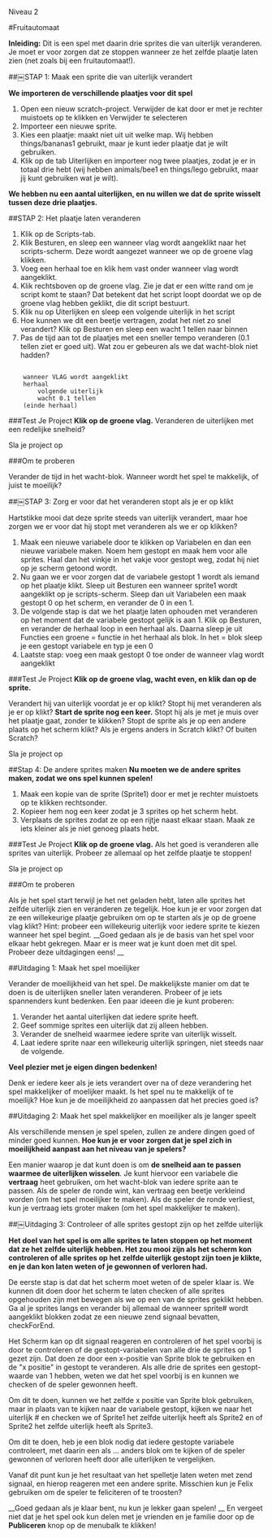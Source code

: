 Niveau 2

#Fruitautomaat

__Inleiding:__Dit is een spel met daarin drie sprites die van uiterlijk veranderen. Je moet er voor zorgen dat ze stoppen wanneer ze het zelfde plaatje laten zien (net zoals bij een fruitautomaat!).
##￼STAP 1: Maak een sprite die van uiterlijk verandert
__We importeren de verschillende plaatjes voor dit spel__1. Open een nieuw scratch-project. Verwijder de kat door er met je rechter muistoets op te klikken en Verwijder te selecteren2. Importeer een nieuwe sprite.3. Kies een plaatje: maakt niet uit uit welke map. Wij hebben things/bananas1 gebruikt, maar je kunt ieder plaatje dat je wilt gebruiken.4. Klik op de tab Uiterlijken en importeer nog twee plaatjes, zodat je er in totaal drie hebt (wij hebben animals/bee1 en things/lego gebruikt, maar jij kunt gebruiken wat je wilt).__We hebben nu een aantal uiterlijken, en nu willen we dat de sprite wisselt tussen deze drie plaatjes.__##STAP 2: Het plaatje laten veranderen

1. Klik op de Scripts-tab.2. Klik Besturen, en sleep een wanneer vlag wordt aangeklikt naar het scripts-scherm. Deze wordt aangezet wanneer we op de groene vlag klikken. 3. Voeg een herhaal toe en klik hem vast onder wanneer vlag wordt aangeklikt. 4. Klik rechtsboven op de groene vlag. Zie je dat er een witte rand om je script komt te staan? Dat betekent dat het script loopt doordat we op de groene vlag hebben geklikt, die dit script bestuurt. 5. Klik nu op Uiterlijken en sleep een volgende uiterlijk in het script 6. Hoe kunnen we dit een beetje vertragen, zodat het niet zo snel verandert? Klik op Besturen en sleep een wacht 1 tellen naar binnen7. Pas de tijd aan tot de plaatjes met een sneller tempo veranderen (0.1 tellen ziet er goed uit). Wat zou er gebeuren als we dat wacht-blok niet hadden? 

```scratch
	wanneer VLAG wordt aangeklikt	herhaal		
		volgende uiterlijk
		wacht 0.1 tellen
	(einde herhaal)
```

###Test Je Project__Klik op de groene vlag.__ 
Veranderen de uiterlijken met een redelijke snelheid?
Sla je project op
###Om te proberen
Verander de tijd in het wacht-blok. Wanneer wordt het spel te makkelijk, of juist te moeilijk?##￼STAP 3: Zorg er voor dat het veranderen stopt als je er op klikt
Hartstikke mooi dat deze sprite steeds van uiterlijk verandert, maar hoe zorgen we er voor dat hij stopt met veranderen als we er op klikken?1. Maak een nieuwe variabele door te klikken op Variabelen en dan een nieuwe variabele maken. Noem hem gestopt en maak hem voor alle sprites. Haal dan het vinkje in het vakje voor gestopt weg, zodat hij niet op je scherm getoond wordt.  2. Nu gaan we er voor zorgen dat de variabele gestopt 1 wordt als iemand op het plaatje klikt. Sleep uit Besturen een wanneer sprite1 wordt aangeklikt op je scripts-scherm. Sleep dan uit Variabelen een maak gestopt 0 op het scherm, en verander de 0 in een 1. 
3. De volgende stap is dat we het plaatje laten ophouden met veranderen op het moment dat de variabele gestopt gelijk is aan 1. Klik op Besturen, en verander de herhaal loop in een herhaal als. Daarna sleep je uit Functies een groene = functie in het herhaal als blok. In het = blok sleep je een gestopt variabele en typ je een 0
4. Laatste stap: voeg een maak gestopt 0 toe onder de wanneer vlag wordt aangeklikt

###Test Je Project__Klik op de groene vlag, wacht even, en klik dan op de sprite.__ 

Verandert hij van uiterlijk voordat je er op klikt? 
Stopt hij met veranderen als je er op klikt?
__Start de sprite nog een keer.__ Stopt hij als je met je muis over het plaatje gaat, zonder te klikken? Stopt de sprite als je op een andere plaats op het scherm klikt? Als je ergens anders in Scratch klikt? Of buiten Scratch?
Sla je project op
##Stap 4: De andere sprites maken
__Nu moeten we de andere sprites maken, zodat we ons spel kunnen spelen!__1. Maak een kopie van de sprite (Sprite1) door er met je rechter muistoets op te klikken rechtsonder.2. Kopieer hem nog een keer zodat je 3 sprites op het scherm hebt. 3. Verplaats de sprites zodat ze op een rijtje naast elkaar staan. Maak ze iets kleiner als je niet genoeg plaats hebt.
###Test Je Project__Klik op de groene vlag.__ Als het goed is veranderen alle sprites van uiterlijk. Probeer ze allemaal op het zelfde plaatje te stoppen!
Sla je project op
###Om te proberen
Als je het spel start terwijl je het net geladen hebt, laten alle sprites het zelfde uiterlijk zien en veranderen ze tegelijk. Hoe kun je er voor zorgen dat ze een willekeurige plaatje gebruiken om op te starten als je op de groene vlag klikt? Hint: probeer een willekeurig uiterlijk voor iedere sprite te kiezen wanneer het spel begint. __Goed gedaan als je de basis van het spel voor elkaar hebt gekregen. Maar er is meer wat je kunt doen met dit spel. Probeer deze uitdagingen eens! __
##Uitdaging 1: Maak het spel moeilijker
Verander de moeilijkheid van het spel. De makkelijkste manier om dat te doen is de uiterlijken sneller laten veranderen. Probeer of je iets spannenders kunt bedenken. Een paar ideeen die je kunt proberen:1. Verander het aantal uiterlijken dat iedere sprite heeft.2. Geef sommige sprites een uiterlijk dat zij alleen hebben.3. Verander de snelheid waarmee iedere sprite van uiterlijk wisselt.4. Laat iedere sprite naar een willekeurig uiterlijk springen, niet steeds naar de volgende. 
__Veel plezier met je eigen dingen bedenken!__Denk er iedere keer als je iets verandert over na of deze verandering het spel makkelijker of moelijker maakt. Is het spel nu te makkelijk of te moeilijk? Hoe kun je de moeilijkheid zo aanpassen dat het precies goed is?
##Uitdaging 2: Maak het spel makkelijker en moeilijker als je langer speeltAls verschillende mensen je spel spelen, zullen ze andere dingen goed of minder goed kunnen.   __Hoe kun je er voor zorgen dat je spel zich in moeilijkheid aanpast aan het niveau van je spelers?__Een manier waarop je dat kunt doen is om __de snelheid aan te passen waarmee de uiterlijken wisselen__. Je kunt hiervoor een variabele die __vertraag__ heet gebruiken, om het wacht-blok van iedere sprite aan te passen. Als de speler de ronde wint, kan vertraag een beetje verkleind worden (om het spel moeilijker te maken). Als de speler de ronde verliest, kun je vertraag iets groter maken (om het spel makkelijker te maken).
##￼Uitdaging 3: Controleer of alle sprites gestopt zijn op het zelfde uiterlijk
__Het doel van het spel is om alle sprites te laten stoppen op het moment dat ze het zelfde uiterlijk hebben. Het zou mooi zijn als het scherm kon controleren of alle sprites op het zelfde uiterlijk gestopt zijn toen je klikte, en je dan kon laten weten of je gewonnen of verloren had.__
De eerste stap is dat dat het scherm moet weten of de speler klaar is. We kunnen dit doen door het scherm te laten checken of alle sprites opgehouden zijn met bewegen als we op een van de sprites geklikt hebben. Ga al je sprites langs en verander bij allemaal de wanneer sprite# wordt aangeklikt blokken zodat ze een nieuwe zend signaal bevatten, checkForEnd.Het Scherm kan op dit signaal reageren en controleren of het spel voorbij is door te controleren of de gestopt-variabelen van alle drie de sprites op 1 gezet zijn. Dat doen ze door een x-positie van Sprite blok te gebruiken en de "x positie" in gestopt te veranderen. Als alle drie de sprites een gestopt-waarde van 1 hebben, weten we dat het spel voorbij is en kunnen we checken of de speler gewonnen heeft. Om dit te doen, kunnen we het zelfde x positie van Sprite blok gebruiken, maar in plaats van te kijken naar de variabele gestopt, kijken we naar het uiterlijk # en checken we of Sprite1 het zelfde uiterlijk heeft als Sprite2 en of Sprite2 het zelfde uiterlijk heeft als Sprite3. Om dit te doen, heb je een blok nodig dat iedere gestopte variabele controleert, met daarin een  als … anders blok om te kijken of de speler gewonnen of verloren heeft door alle uiterlijken te vergelijken. 
Vanaf dit punt kun je het resultaat van het spelletje laten weten met zend signaal, en hierop reageren met een andere sprite. Misschien kun je Felix gebruiken om de speler te feliciteren of te troosten? 
__Goed gedaan als je klaar bent, nu kun je lekker gaan spelen! __En vergeet niet dat je het spel ook kun delen met je vrienden en je familie door op de  __Publiceren__ knop op de menubalk te klikken!